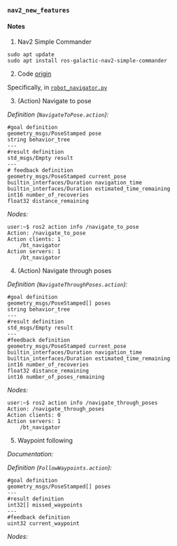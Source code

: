 ### `nav2_new_features`

#### Notes

1. Nav2 Simple Commander

```
sudo apt update
sudo apt install ros-galactic-nav2-simple-commander
```

2. Code [origin](https://github.com/ros-navigation/navigation2/tree/main/nav2_simple_commander/nav2_simple_commander)  

Specifically, in [`robot_navigator.py`](https://github.com/ros-navigation/navigation2/blob/main/nav2_simple_commander/nav2_simple_commander/robot_navigator.py)  

3. (Action) Navigate to pose

_Definition (`NavigateToPose.action`):_  
```
#goal definition
geometry_msgs/PoseStamped pose
string behavior_tree
---
#result definition
std_msgs/Empty result
---
# feedback definition
geometry_msgs/PoseStamped current_pose
builtin_interfaces/Duration navigation_time
builtin_interfaces/Duration estimated_time_remaining
int16 number_of_recoveries
float32 distance_remaining
```

_Nodes:_  
```
user:~$ ros2 action info /navigate_to_pose
Action: /navigate_to_pose
Action clients: 1
    /bt_navigator
Action servers: 1
    /bt_navigator
```

4. (Action) Navigate through poses

_Definition (`NavigateThroughPoses.action`):_  
```
#goal definition
geometry_msgs/PoseStamped[] poses
string behavior_tree
---
#result definition
std_msgs/Empty result
---
#feedback definition
geometry_msgs/PoseStamped current_pose
builtin_interfaces/Duration navigation_time
builtin_interfaces/Duration estimated_time_remaining
int16 number_of_recoveries
float32 distance_remaining
int16 number_of_poses_remaining
```  

_Nodes:_  
```
user:~$ ros2 action info /navigate_through_poses
Action: /navigate_through_poses
Action clients: 0
Action servers: 1
    /bt_navigator
```  

5. Waypoint following

_Documentation:_

_Definition (`FollowWaypoints.action`):_  
```
#goal definition
geometry_msgs/PoseStamped[] poses
---
#result definition
int32[] missed_waypoints
---
#feedback definition
uint32 current_waypoint
```

_Nodes:_  
```